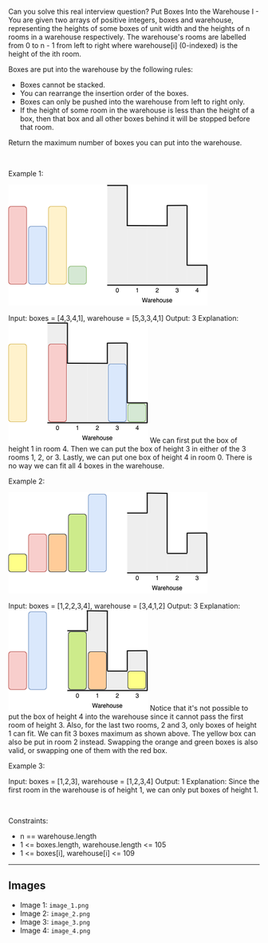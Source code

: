 Can you solve this real interview question? Put Boxes Into the Warehouse I - You are given two arrays of positive integers, boxes and warehouse, representing the heights of some boxes of unit width and the heights of n rooms in a warehouse respectively. The warehouse's rooms are labelled from 0 to n - 1 from left to right where warehouse[i] (0-indexed) is the height of the ith room.

Boxes are put into the warehouse by the following rules:

 * Boxes cannot be stacked.
 * You can rearrange the insertion order of the boxes.
 * Boxes can only be pushed into the warehouse from left to right only.
 * If the height of some room in the warehouse is less than the height of a box, then that box and all other boxes behind it will be stopped before that room.

Return the maximum number of boxes you can put into the warehouse.

 

Example 1:

![Example 1](./image_1.png)


Input: boxes = [4,3,4,1], warehouse = [5,3,3,4,1]
Output: 3
Explanation: 
![Example 2](./image_2.png)
We can first put the box of height 1 in room 4. Then we can put the box of height 3 in either of the 3 rooms 1, 2, or 3. Lastly, we can put one box of height 4 in room 0.
There is no way we can fit all 4 boxes in the warehouse.


Example 2:

![Example 3](./image_3.png)


Input: boxes = [1,2,2,3,4], warehouse = [3,4,1,2]
Output: 3
Explanation: 
![Example 4](./image_4.png)
Notice that it's not possible to put the box of height 4 into the warehouse since it cannot pass the first room of height 3.
Also, for the last two rooms, 2 and 3, only boxes of height 1 can fit.
We can fit 3 boxes maximum as shown above. The yellow box can also be put in room 2 instead.
Swapping the orange and green boxes is also valid, or swapping one of them with the red box.


Example 3:


Input: boxes = [1,2,3], warehouse = [1,2,3,4]
Output: 1
Explanation: Since the first room in the warehouse is of height 1, we can only put boxes of height 1.


 

Constraints:

 * n == warehouse.length
 * 1 <= boxes.length, warehouse.length <= 105
 * 1 <= boxes[i], warehouse[i] <= 109

---

## Images

- Image 1: `image_1.png`
- Image 2: `image_2.png`
- Image 3: `image_3.png`
- Image 4: `image_4.png`

